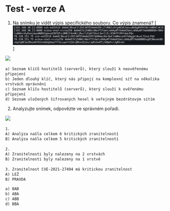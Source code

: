 # Test - verze A 

1. Na snímku je vidět výpis specifického souboru. Co výpis znamená?
[![](./1.png)]

![](https://codimd.s3.shivering-isles.com/demo/uploads/e23899ad-21b0-4298-92b5-591075677a3d.png)

``` 
a) Seznam klíčů hostitelů (serverů), který slouží k neověřenému připojení
b) Jeden dlouhý klíč, který nás připojí na komplexní síť na několika vrstvách oprávnění
c) Seznam klíču hostitelů (serverů), který slouží k ověřenému připojení
d) Seznam uložených šifrovaných hesel k veřejným bezdrátovým sítím
```

2. Analyzujte snímek, odpovězte ve správném pořadí.

![](https://codimd.s3.shivering-isles.com/demo/uploads/c956c2cc-9220-41a2-8d58-77332f005169.png)

    1. 
    A) Analýza našla celkem 6 kritických zranitelností
    B) Analýza našla celkem 5 kritických zranitelností
    
    2.
    A) Zranitelnosti byly nalezeny na 2 vrstvách
    B) Zranitelnosti byly nalezeny na 1 vrstvě
    
    3. Zranitelnost CVE-2021-27404 má kritickou zranitelnost
    A) LEŽ
    B) PRAVDA

```
a) BAB
b) ABA
c) ABB
d) BBA

```
